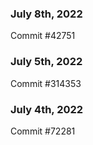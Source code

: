 ### July 8th, 2022

Commit #42751

### July 5th, 2022

Commit #314353


### July 4th, 2022

Commit #72281
